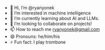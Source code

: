 - 👋 Hi, I’m @ryanyonek
- 👀 I’m interested in machine intelligence
- 🌱 I’m currently learning about AI and LLMs. 
- 💞️ I’m looking to collaborate on projects!
- 📫 How to reach me ryanyonek@gmail.com
- 😄 Pronouns: he/him/his
- ⚡ Fun fact: I play trombone

<!---

--->
